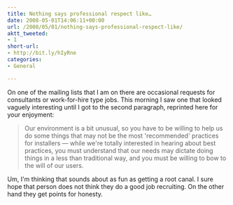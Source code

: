 ```yaml
---
title: Nothing says professional respect like…
date: 2008-05-01T14:06:11+00:00
url: /2008/05/01/nothing-says-professional-respect-like/
aktt_tweeted:
- 1
short-url:
- http://bit.ly/hIyRne
categories:
- General

---
```

<div class='microid-mailto+http:sha1:a1522bcd6d6defac65a70ca51cdc44b391b1b921'>

On one of the mailing lists that I am on there are occasional requests for consultants or work-for-hire type jobs. This morning I saw one that looked vaguely interesting until I got to the second paragraph, reprinted here for your enjoyment:
<blockquote>

Our environment is a bit unusual, so you have to be willing to help us do some things that may not be the most 'recommended' practices for installers &#8212; while we're totally interested in hearing about best practices, you must understand that our needs may dictate doing things in a less than traditional way, and you must be willing to bow to the will of our users.

</blockquote>
Um, I'm thinking that sounds about as fun as getting a root canal. I sure hope that person does not think they do a good job recruiting. On the other hand they get points for honesty.

